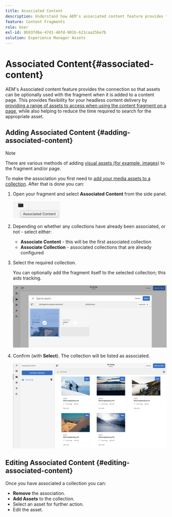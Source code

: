 ```yaml
---
title: Associated Content
description: Understand how AEM's associated content feature provides the connection so that assets can be optionally used with the fragment when it is added to a content page, adding additional flexibility to headless content delivery.
feature: Content Fragments
role: User
exl-id: 8b93fd6e-47d1-46fd-901b-621caa25be7b
solution: Experience Manager Assets
---
```

# Associated Content{#associated-content}

AEM's Associated content feature provides the connection so that assets can be optionally used with the fragment when it is added to a content page. This provides flexibility for your headless content delivery by [providing a range of assets to access when using the content fragment on a page,](/help/sites-authoring/content-fragments.md#using-associated-content) while also helping to reduce the time required to search for the appropriate asset.

## Adding Associated Content {#adding-associated-content}

>[!NOTE]
>
>There are various methods of adding [visual assets (for example, images)](/help/assets/content-fragments/content-fragments.md#fragments-with-visual-assets) to the fragment and/or page.

To make the association you first need to [add your media assets to a collection](/help/assets/manage-collections.md). After that is done you can:

1. Open your fragment and select **Associated Content** from the side panel.

   ![Associated Content](assets/cfm-assoc-content-01.png)

1. Depending on whether any collections have already been associated, or not - select either:

   * **Associate Content** - this will be the first associated collection
   * **Associate Collection** - associated collections that are already configured

1. Select the required collection.

   You can optionally add the fragment itself to the selected collection; this aids tracking.

   ![Select collection](assets/cfm-assoc-content-02.png)

1. Confirm (with **Select**). The collection will be listed as associated.

   ![cfm-6420-05](assets/cfm-assoc-content-03.png)

## Editing Associated Content {#editing-associated-content}

Once you have associated a collection you can:

* **Remove** the association.
* **Add Assets** to the collection.
* Select an asset for further action.
* Edit the asset.
